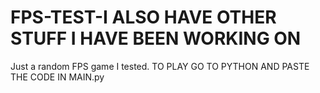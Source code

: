 # FPS-TEST-I ALSO HAVE OTHER STUFF I HAVE BEEN WORKING ON
Just a random FPS game I tested. 
TO PLAY GO TO PYTHON AND PASTE THE CODE IN MAIN.py
